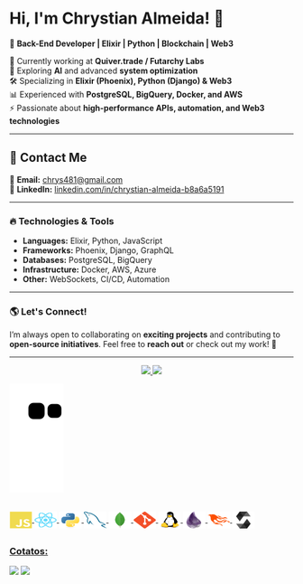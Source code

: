 # Hi, I'm Chrystian Almeida! 👋  

🚀 **Back-End Developer | Elixir | Python | Blockchain | Web3**  

🔹 Currently working at **Quiver.trade / Futarchy Labs**  
🌱 Exploring **AI** and advanced **system optimization**  
🛠️ Specializing in **Elixir (Phoenix), Python (Django) & Web3**  
📊 Experienced with **PostgreSQL, BigQuery, Docker, and AWS**  
⚡ Passionate about **high-performance APIs, automation, and Web3 technologies**  

---

## 📩 Contact Me  
📧 **Email:** [chrys481@gmail.com](mailto:chrys481@gmail.com)  
💼 **LinkedIn:** [linkedin.com/in/chrystian-almeida-b8a6a5191](https://www.linkedin.com/in/chrystian-almeida-b8a6a5191/)  

---

### 🔥 **Technologies & Tools**  
- **Languages:** Elixir, Python, JavaScript  
- **Frameworks:** Phoenix, Django, GraphQL  
- **Databases:** PostgreSQL, BigQuery  
- **Infrastructure:** Docker, AWS, Azure  
- **Other:** WebSockets, CI/CD, Automation  

---

### 🌎 **Let's Connect!**  
I’m always open to collaborating on **exciting projects** and contributing to **open-source initiatives**. Feel free to **reach out** or check out my work! 🚀  

---

<div align="center">
  <a href="https://github.com/chrys48116">
  <img height="190em" src="https://github-readme-stats.vercel.app/api?username=chrys48116&show_icons=true&theme=blue-green&include_all_commits=true&count_private=true"/>
  <img height="190em" src="https://github-readme-stats.vercel.app/api/top-langs/?username=chrys48116&layout=compact&langs_count=7&theme=blue-green"/>
</div>
  
![snake gif](https://github.com/chrys48116/chrys48116/blob/output/github-contribution-grid-snake.svg)

  <div style="display: inline_block"><br>
  <img align="center" alt="Chrys-Js" height="30" width="40" src="https://raw.githubusercontent.com/devicons/devicon/master/icons/javascript/javascript-plain.svg">
  <img align="center" alt="Chrys-React" height="30" width="40" src="https://raw.githubusercontent.com/devicons/devicon/master/icons/react/react-original.svg">
  <img align="center" alt="Chrys-Python" height="30" width="40" src="https://raw.githubusercontent.com/devicons/devicon/master/icons/python/python-original.svg">
  <img align="center" alt="Chrys-Mysql" height="30" width="40" src="https://raw.githubusercontent.com/devicons/devicon/master/icons/mysql/mysql-original.svg">
  <img align="center" alt="Chrys-Mongodb" height="30" width="40" src="https://raw.githubusercontent.com/devicons/devicon/master/icons/mongodb/mongodb-original.svg">
  <img align="center" alt="Chrys-Git" height="30" width="40" src="https://raw.githubusercontent.com/devicons/devicon/master/icons/git/git-original.svg">
  <img align="center" alt="Chrys-Linux" height="30" width="40" src="https://raw.githubusercontent.com/devicons/devicon/master/icons/linux/linux-original.svg">
  <img align="center" alt="Chrys-Elixir" height="30" width="40" src="https://raw.githubusercontent.com/devicons/devicon/master/icons/elixir/elixir-original.svg">
  <img align="center" alt="Chrys-Phoenix" height="30" width="40" src="https://raw.githubusercontent.com/devicons/devicon/master/icons/phoenix/phoenix-original.svg">
  <img align="center" alt="Chrys-Solidity" height="30" width="40" src="https://raw.githubusercontent.com/devicons/devicon/master/icons/solidity/solidity-original.svg">
</div>
  
  ##
  <div>
    <h3 align="left">Cotatos:</h3>
  <a href="https://www.linkedin.com/in/chrystian-almeida-b8a6a5191/" target="_blank"><img src="https://img.shields.io/badge/-LinkedIn-%230077B5?style=for-the-badge&logo=linkedin&logoColor=white" target="_blank"></a>
  <a href = "mailto:contatochrys481@gmail.com"><img src="https://img.shields.io/badge/-Gmail-%23333?style=for-the-badge&logo=gmail&logoColor=white" target="_blank"></a>
  </div>
